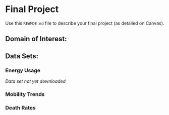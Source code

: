# Final Project
Use this `REAMDE.md` file to describe your final project (as detailed on Canvas).

## Domain of Interest:



## Data Sets:

### Energy Usage
*Data set not yet downloaded*



### Mobility Trends



### Death Rates



